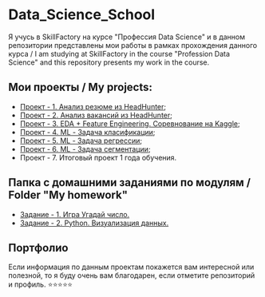 # Data_Science_School

Я учусь в SkillFactory на курсе "Профессия Data Science" и в данном репозитории представлены мои работы в рамках прохождения данного курса / I am studying at SkillFactory in the course "Profession Data Science" and this repository presents my work in the course.

## Мои проекты / My projects:

* [Проект - 1. Анализ резюме из HeadHunter](https://github.com/avv1369it/avv1369it_Data_Science/tree/main/Project_1);
* [Проект - 2. Анализ вакансий из HeadHunter](https://github.com/avv1369it/avv1369it_Data_Science/tree/main/Project_2);
* [Проект - 3. EDA + Feature Engineering. Соревнование на Kaggle](https://github.com/avv1369it/avv1369it_Data_Science/tree/main/Project_3);
* [Проект - 4. ML - Задача класификации](https://github.com/avv1369it/avv1369it_Data_Science/tree/main/Project_4);
* [Проект - 5. ML - Задача регрессии](https://github.com/avv1369it/avv1369it_Data_Science/tree/main/Project_5);
* [Проект - 6. ML - Задача сегментации](https://github.com/avv1369it/avv1369it_Data_Science/tree/main/Project_6);
* Проект - 7. Итоговый проект 1 года обучения.

## Папка с домашними заданиями по модулям / Folder "My homework"

* [Задание - 1. Игра Угадай число.](https://github.com/avv1369it/avv1369it_Data_Science/tree/main/Homework_1)
* [Задание - 2. Python. Визуализация данных.](https://github.com/avv1369it/avv1369it_Data_Science/tree/main/Homework_2)

## Портфолио


Если информация по данным проектам покажется вам интересной или полезной, то я буду очень вам благодарен, если отметите репозиторий и профиль.
⭐️⭐️⭐️⭐️⭐️
